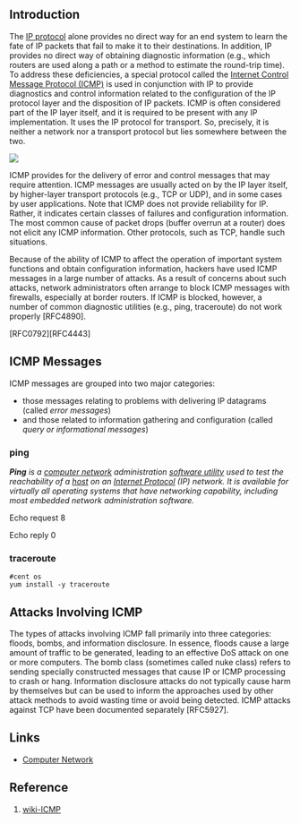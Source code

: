 ## Introduction

The [IP protocol](/docs/CS/CN/IP.md) alone provides no direct way for an end system to learn the fate of IP packets that fail to make it to their destinations. 
In addition, IP provides no direct way of obtaining diagnostic information (e.g., which routers are used along a path or a method to estimate the round-trip time). 
To address these deficiencies, a special protocol called the [Internet Control Message Protocol (ICMP)](https://en.wikipedia.org/wiki/Internet_Control_Message_Protocol) 
is used in conjunction with IP to provide diagnostics and control information related to the configuration of the IP protocol layer and the disposition of IP packets. 
ICMP is often considered part of the IP layer itself, and it is required to be present with any IP implementation. 
It uses the IP protocol for transport. So, precisely, it is neither a network nor a transport protocol but lies somewhere between the two.

![](https://upload.wikimedia.org/wikipedia/commons/thumb/e/e1/ICMP_header_-_General-en.svg/2560px-ICMP_header_-_General-en.svg.png)


ICMP provides for the delivery of error and control messages that may require attention. 
ICMP messages are usually acted on by the IP layer itself, by higher-layer transport protocols (e.g., TCP or UDP), and in some cases by user applications. 
Note that ICMP does not provide reliability for IP. 
Rather, it indicates certain classes of failures and configuration information. The most common cause of packet drops (buffer overrun at a router) does not elicit any ICMP information. 
Other protocols, such as TCP, handle such situations.

Because of the ability of ICMP to affect the operation of important system functions and obtain configuration information, hackers have used ICMP messages in a large number of attacks. 
As a result of concerns about such attacks, network administrators often arrange to block ICMP messages with firewalls, especially at border routers. 
If ICMP is blocked, however, a number of common diagnostic utilities (e.g., ping, traceroute) do not work properly [RFC4890].

[RFC0792][RFC4443]

## ICMP Messages

ICMP messages are grouped into two major categories: 
- those messages relating to problems with delivering IP datagrams (called *error messages*)
- and those related to information gathering and configuration (called *query or informational messages*)






### ping

_**Ping** is a [computer network](https://en.wikipedia.org/wiki/Computer_network) administration [software utility](https://en.wikipedia.org/wiki/Utility_software) used to test the reachability of a [host](https://en.wikipedia.org/wiki/Host_(network)) on an [Internet Protocol](https://en.wikipedia.org/wiki/Internet_Protocol) (IP) network. It is available for virtually all operating systems that have networking capability, including most embedded network administration software._

Echo request    8

Echo reply  0





### traceroute



```shell
#cent os
yum install -y traceroute
```

## Attacks Involving ICMP

The types of attacks involving ICMP fall primarily into three categories: floods, bombs, and information disclosure. 
In essence, floods cause a large amount of traffic to be generated, leading to an effective DoS attack on one or more computers. 
The bomb class (sometimes called nuke class) refers to sending specially constructed messages that cause IP or ICMP processing to crash or hang. 
Information disclosure attacks do not typically cause harm by themselves but can be used to inform the approaches used by other attack methods to avoid wasting time or avoid being detected. 
ICMP attacks against TCP have been documented separately [RFC5927].




## Links

- [Computer Network](/docs/CS/CN/CN.md)


## Reference

1. [wiki-ICMP](https://en.wikipedia.org/wiki/Internet_Control_Message_Protocol)

